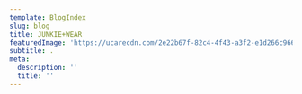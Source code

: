 ```yaml
---
template: BlogIndex
slug: blog
title: JUNKIE+WEAR
featuredImage: 'https://ucarecdn.com/2e22b67f-82c4-4f43-a3f2-e1d266c9663d/'
subtitle: .
meta:
  description: ''
  title: ''
---
```


